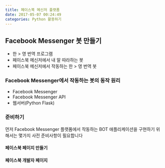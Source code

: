```yaml
---
title: 페이스북 메신저 플랫폼
date: 2017-05-07 00:24:49
categories: Python 활용하기
---
```


## Facebook Messenger 봇 만들기

- 한 > 영 번역 프로그램
- 페이스북 메신저에서 내 말 따라하는 봇
- 페이스북 메신저에서 작동하는 한 > 영 번역 봇 

### Facebook Messenger에서 작동하는 봇의 동작 원리

- Facebook Messenger
- Facebook Messenger API
- 웹서버(Python Flask)


### 준비하기

먼저 Facebook Messenger 플랫폼에서 작동하는 BOT 애플리케이션을 구현하기 위해서는 몇가지 사전 준비사항이 필요합니다

#### 페이스북 페이지 만들기

#### 페이스북 개발자 페이지
